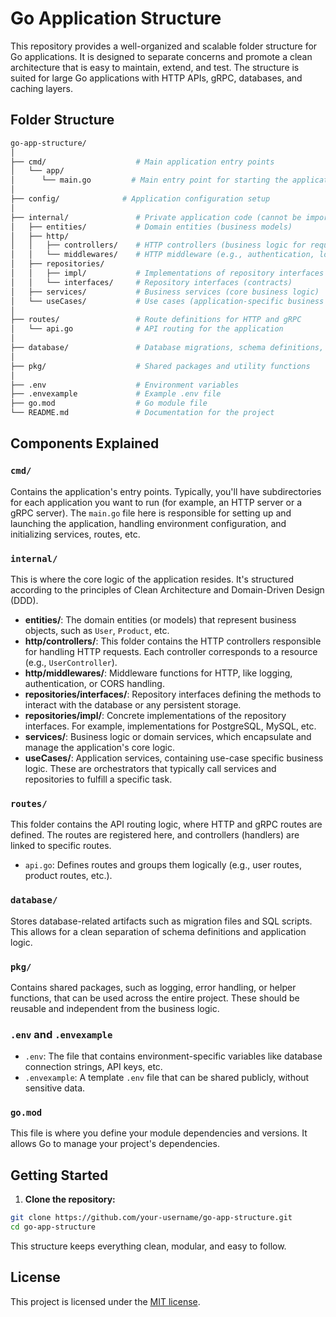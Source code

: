 # Go Application Structure

This repository provides a well-organized and scalable folder structure for Go applications. It is designed to separate concerns and promote a clean architecture that is easy to maintain, extend, and test. The structure is suited for large Go applications with HTTP APIs, gRPC, databases, and caching layers.

## Folder Structure
```bash
go-app-structure/
│
├── cmd/                    # Main application entry points
│   └── app/
│      └── main.go         # Main entry point for starting the application
│
├── config/              # Application configuration setup
│
├── internal/               # Private application code (cannot be imported by external projects)
│   ├── entities/           # Domain entities (business models)
│   ├── http/
│   │   ├── controllers/    # HTTP controllers (business logic for request handling)
│   │   └── middlewares/    # HTTP middleware (e.g., authentication, logging)
│   ├── repositories/
│   │   ├── impl/           # Implementations of repository interfaces
│   │   └── interfaces/     # Repository interfaces (contracts)
│   ├── services/           # Business services (core business logic)
│   └── useCases/           # Use cases (application-specific business logic)
│
├── routes/                 # Route definitions for HTTP and gRPC
│   └── api.go              # API routing for the application
│
├── database/               # Database migrations, schema definitions, etc.
│
├── pkg/                    # Shared packages and utility functions
│
├── .env                    # Environment variables
├── .envexample             # Example .env file
├── go.mod                  # Go module file
└── README.md               # Documentation for the project
```


## Components Explained

### `cmd/`
Contains the application's entry points. Typically, you'll have subdirectories for each application you want to run (for example, an HTTP server or a gRPC server). The `main.go` file here is responsible for setting up and launching the application, handling environment configuration, and initializing services, routes, etc.

### `internal/`
This is where the core logic of the application resides. It's structured according to the principles of Clean Architecture and Domain-Driven Design (DDD).

- **entities/**: The domain entities (or models) that represent business objects, such as `User`, `Product`, etc.
- **http/controllers/**: This folder contains the HTTP controllers responsible for handling HTTP requests. Each controller corresponds to a resource (e.g., `UserController`).
- **http/middlewares/**: Middleware functions for HTTP, like logging, authentication, or CORS handling.
- **repositories/interfaces/**: Repository interfaces defining the methods to interact with the database or any persistent storage.
- **repositories/impl/**: Concrete implementations of the repository interfaces. For example, implementations for PostgreSQL, MySQL, etc.
- **services/**: Business logic or domain services, which encapsulate and manage the application's core logic.
- **useCases/**: Application services, containing use-case specific business logic. These are orchestrators that typically call services and repositories to fulfill a specific task.

### `routes/`
This folder contains the API routing logic, where HTTP and gRPC routes are defined. The routes are registered here, and controllers (handlers) are linked to specific routes.

- `api.go`: Defines routes and groups them logically (e.g., user routes, product routes, etc.).

### `database/`
Stores database-related artifacts such as migration files and SQL scripts. This allows for a clean separation of schema definitions and application logic.

### `pkg/`
Contains shared packages, such as logging, error handling, or helper functions, that can be used across the entire project. These should be reusable and independent from the business logic.

### `.env` and `.envexample`
- `.env`: The file that contains environment-specific variables like database connection strings, API keys, etc.
- `.envexample`: A template `.env` file that can be shared publicly, without sensitive data.

### `go.mod`
This file is where you define your module dependencies and versions. It allows Go to manage your project's dependencies.

## Getting Started

1. **Clone the repository:**

```bash
git clone https://github.com/your-username/go-app-structure.git
cd go-app-structure
```

This structure keeps everything clean, modular, and easy to follow.

## License

This project is licensed under the [MIT license](https://opensource.org/licenses/MIT).


